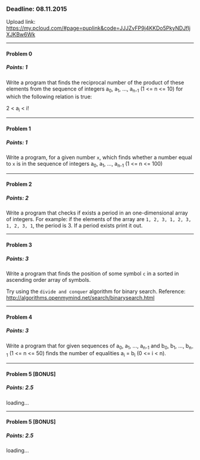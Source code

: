 ### Deadline: 08.11.2015

Upload link: https://my.pcloud.com/#page=puplink&code=JJJZvFP9j4KKDo5PkyNDJfIjXJKBw6Wk

---

#### Problem 0
##### Points: 1 

Write a program that finds the reciprocal number of the product of these elements from the sequence of integers a<sub>0</sub>, a<sub>1</sub>, ..., a<sub>n-1</sub> (1 <= n <= 10) for which the following relation is true:

2 < a<sub>i</sub> < i!

---

#### Problem 1
##### Points: 1

Write a program, for a given number `x`, which finds whether a number equal to `x` is in the sequence of integers a<sub>0</sub>, a<sub>1</sub>, ..., a<sub>n-1</sub> (1 <= n <= 100) 

---

#### Problem 2
##### Points: 2

Write a program that checks if exists a period in an one-dimensional array of integers. For example: if the elements of the array are `1, 2, 3, 1, 2, 3, 1, 2, 3, 1`, the period is 3. If a period exists print it out.

---

#### Problem 3
##### Points: 3

Write a program that finds the position of some symbol `c` in a sorted in ascending order array of symbols.

Try using the `divide and conquer` algorithm for binary search. Reference: http://algorithms.openmymind.net/search/binarysearch.html

---

#### Problem 4
##### Points: 3

Write a program that for given sequences of a<sub>0</sub>, a<sub>1</sub>, ..., a<sub>n-1</sub> and b<sub>0</sub>, b<sub>1</sub>, ..., b<sub>n-1</sub> (1 <= n <= 50) finds the number of equalities a<sub>i</sub> = b<sub>i</sub> (0 <= i < n).

---

#### Problem 5 [BONUS]
##### Points: 2.5

loading...

---

#### Problem 5 [BONUS]
##### Points: 2.5

loading...

